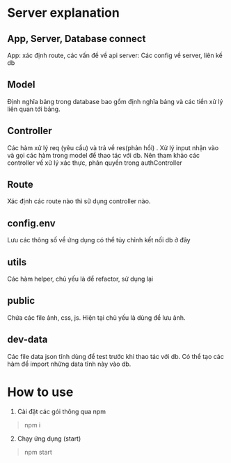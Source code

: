 # Server explanation

## App, Server, Database connect
App: xác định route, các vấn đề về api
server: Các config về server, liên kế db

## Model
Định nghĩa bảng trong database bao gồm định nghĩa bảng và các tiền xử lý liên quan tới bảng.

## Controller
Các hàm xử lý req (yêu cầu) và trả về res(phản hồi) . Xử lý input nhận vào và gọi các hàm trong model để thao tác với db.
Nên tham khảo các controller về xử lý xác thực, phân quyền trong authController

## Route
Xác định các route nào thì sử dụng controller nào.

## config.env
Lưu các thông số về ứng dụng có thể tủy chỉnh kết nối db ở đây

## utils
Các hàm helper, chủ yếu là để refactor, sử dụng lại

## public
Chứa các file ảnh, css, js. Hiện tại chủ yếu là dùng để lưu ảnh.

## dev-data
Các file data json tĩnh dùng để test trước khi thao tác với db. Có thể tạo các hàm để import những data tĩnh này vào db. 

# How to use
1. Cài đặt các gói thông qua npm
> npm i
2. Chạy ứng dụng (start)
> npm start

